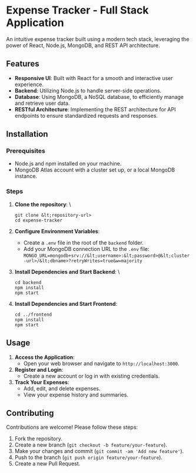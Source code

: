 # **Expense Tracker - Full Stack Application**

An intuitive expense tracker built using a modern tech stack, leveraging the power of React, Node.js, MongoDB, and REST API architecture.


## **Features**



* **Responsive UI**: Built with React for a smooth and interactive user experience.
* **Backend**: Utilizing Node.js to handle server-side operations.
* **Database**: Using MongoDB, a NoSQL database, to efficiently manage and retrieve user data.
* **RESTful Architecture**: Implementing the REST architecture for API endpoints to ensure standardized requests and responses.


## **Installation**


### **Prerequisites**



* Node.js and npm installed on your machine.
* MongoDB Atlas account with a cluster set up, or a local MongoDB instance.


### **Steps**



1. **Clone the repository**: \

    ```
    git clone &lt;repository-url>
    cd expense-tracker
    ```


2. **Configure Environment Variables**:
    * Create a `.env` file in the root of the `backend` folder.
    * Add your MongoDB connection URL to the `.env` file: 
`MONGO_URL=mongodb+srv://&lt;username>:&lt;password>@&lt;cluster-url>/&lt;dbname>?retryWrites=true&w=majority`
3. **Install Dependencies and Start Backend**: \


    ```
    cd backend
    npm install
    npm start
    ```


4. **Install Dependencies and Start Frontend**: 


    ```
    cd ../frontend
    npm install
    npm start

    ```



## **Usage**



1. **Access the Application**:
    * Open your web browser and navigate to `http://localhost:3000`.
2. **Register and Login**:
    * Create a new account or log in with existing credentials.
3. **Track Your Expenses**:
    * Add, edit, and delete expenses.
    * View your expense history and summaries.


## **Contributing**

Contributions are welcome! Please follow these steps:



1. Fork the repository.
2. Create a new branch (`git checkout -b feature/your-feature`).
3. Make your changes and commit (`git commit -am 'Add new feature'`).
4. Push to the branch (`git push origin feature/your-feature`).
5. Create a new Pull Request.
